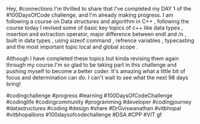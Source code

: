 Hey, #connections I'm thrilled to share that I've completed my DAY 1 of the #100DaysOfCode challenge, and I'm already making progress. I am following a course on Data structures and algorithm in C++ , following the course today I revised some of basic key topics of c++ like data types , insertion and extraction operator, major difference between endl and /n , built in data types , using sizeof command , refrence variables , typecasting and the most important topic local and global scope . 

Although I have completed these topics but kinda revising them again through my course.I'm so glad to be taking part in this challenge and pushing myself to become a better coder. It's amazing what a little bit of focus and determination can do. I can't wait to see what the next 98 days bring!

#codingchallenge #progress #learning #100DaysOfCodeChallenge #codinglife #codingcommunity #programming #developer #codingjourney #datastructures #coding #design #share #DrGviswanathan #vitbhopal #vitbhopallions #100daysofcodechallenge
#DSA #CPP #VIT gf


